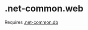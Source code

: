 .net-common.web
===============
Requires [.net-common.db](https://github.com/theoinglis/.net-common.db)
